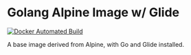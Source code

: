 # Golang Alpine Image w/ Glide

[![Docker Automated Build](https://img.shields.io/docker/automated/adron/golang-glide.svg)]()

A base image derived from Alpine, with Go and Glide installed.
